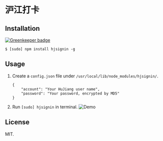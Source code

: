 ﻿# 沪江打卡
## Installation

[![Greenkeeper badge](https://badges.greenkeeper.io/Frederick-S/HJSignIn.svg)](https://greenkeeper.io/)
```
$ [sudo] npm install hjsignin -g
```
## Usage
1. Create a `config.json` file under `/usr/local/lib/node_modules/hjsignin/`.

    ```
    {
        "account": "Your HuJiang user name",
        "password": "Your password, encrypted by MD5"
    }
    ```
2. Run `[sudo] hjsignin` in terminal.
![Demo](https://raw.github.com/Frederick-S/HJSignIn/master/screenshot.png)

## License
MIT.
